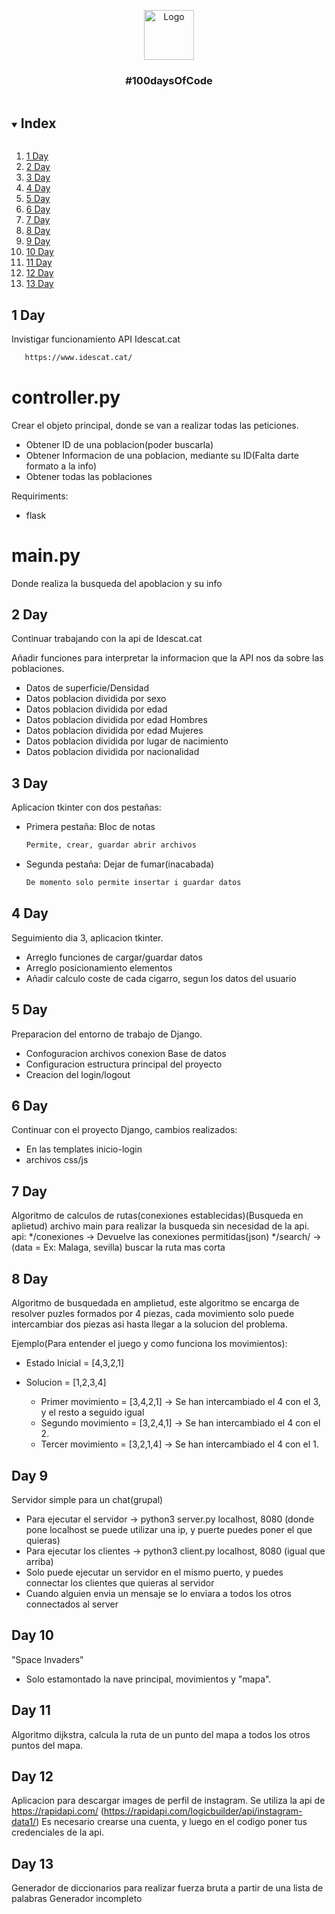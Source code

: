 <p align="center">
  <a href="https://github.com/github_username/repo_name">
    <img src="https://raw.githubusercontent.com/othneildrew/Best-README-Template/master/images/logo.png" alt="Logo" width="80" height="80">
  </a>
  
  <h3 align="center">#100daysOfCode</h3>
</p>


<details open="open">
  <summary><h2 style="display: inline-block">Index</h2></summary>
  <ol>
    <li><a href="##1 day">1 Day</a></li>
    <li><a href="##2 day">2 Day</a></li>
    <li><a href="##3 day">3 Day</a></li>
    <li><a href="##4 day">4 Day</a></li>
    <li><a href="##5 day">5 Day</a></li>
    <li><a href="##6 day">6 Day</a></li>
    <li><a href="##7 day">7 Day</a></li>
    <li><a href="##8 day">8 Day</a></li>
    <li><a href="##9 day">9 Day</a></li>
    <li><a href="##10 day">10 Day</a></li>
    <li><a href="##11 day">11 Day</a></li>
    <li><a href="##12 day">12 Day</a></li>
    <li><a href="##13 day">13 Day</a></li>
  </ol>
</details>

## 1 Day

Invistigar funcionamiento API Idescat.cat
 ```sh
    https://www.idescat.cat/
 ```

# controller.py
Crear el objeto principal, donde se van a realizar todas las peticiones.
  * Obtener ID de una poblacion(poder buscarla)
  * Obtener Informacion de una poblacion, mediante su ID(Falta darte formato a la info)
  * Obtener todas las poblaciones

Requiriments:
  * flask

# main.py
Donde realiza la busqueda del apoblacion y su info


## 2 Day
Continuar trabajando con la api de Idescat.cat

Añadir funciones para interpretar la informacion que la API nos da sobre las poblaciones.
  * Datos de superficie/Densidad
  * Datos poblacion dividida por sexo
  * Datos poblacion dividida por edad
  * Datos poblacion dividida por edad Hombres
  * Datos poblacion dividida por edad Mujeres
  *  Datos poblacion dividida por lugar de nacimiento
  *   Datos poblacion dividida por nacionalidad


## 3 Day
Aplicacion tkinter con dos pestañas:
  * Primera pestaña: Bloc de notas
    ```sh
    Permite, crear, guardar abrir archivos
    ```
  * Segunda pestaña: Dejar de fumar(inacabada)
    ```sh
    De momento solo permite insertar i guardar datos
    ```
    
## 4 Day
Seguimiento dia 3, aplicacion tkinter.
  * Arreglo funciones de cargar/guardar datos
  * Arreglo posicionamiento elementos
  * Añadir calculo coste de cada cigarro, segun los datos del usuario

## 5 Day
Preparacion del entorno de trabajo de Django.
  * Confoguracion archivos conexion Base de datos
  * Configuracion estructura principal del proyecto
  * Creacion del login/logout

## 6 Day
Continuar con el proyecto Django, cambios realizados:
  * En las templates inicio-login
  * archivos css/js


## 7 Day
Algoritmo de calculos de rutas(conexiones establecidas)(Busqueda en aplietud)
archivo main para realizar la busqueda sin necesidad de la api.
api:
  */conexiones -> Devuelve las conexiones permitidas(json)
  */search/<data> -> (data = Ex: Malaga, sevilla) buscar la ruta mas corta
  
## 8 Day
Algoritmo de busquedada en amplietud, este algoritmo se encarga de resolver 
puzles formados por 4 piezas, cada movimiento solo puede intercambiar dos piezas
asi hasta llegar a la solucion del problema.

Ejemplo(Para entender el juego y como funciona los movimientos):
  * Estado Inicial = [4,3,2,1]
  * Solucion = [1,2,3,4]

    * Primer movimiento = [3,4,2,1] -> Se han intercambiado el 4 con el 3, y el resto a seguido igual
    * Segundo movimiento = [3,2,4,1] -> Se han intercambiado el 4 con el 2.
    * Tercer movimiento = [3,2,1,4] -> Se han intercambiado el 4 con el 1.

## Day 9
Servidor simple para un chat(grupal)
  * Para ejecutar el servidor -> python3 server.py localhost, 8080 (donde pone localhost se puede utilizar una ip, y puerte puedes poner el que quieras)
  * Para ejecutar los clientes -> python3 client.py localhost, 8080 (igual que arriba)
  * Solo puede ejecutar un servidor en el mismo puerto, y puedes connectar los clientes que quieras al servidor
  * Cuando alguien envia un mensaje se lo enviara a todos los otros connectados al server

## Day 10
"Space Invaders"
  * Solo estamontado la nave principal, movimientos y "mapa".


## Day 11
Algoritmo dijkstra, calcula la ruta de un punto del mapa a todos los otros puntos del mapa.

## Day 12
Aplicacion para descargar images de perfil de instagram.
Se utiliza la api de https://rapidapi.com/ (https://rapidapi.com/logicbuilder/api/instagram-data1/)
Es necesario crearse una cuenta, y luego en el codigo poner tus credenciales de la api.

## Day 13
Generador de diccionarios para realizar fuerza bruta a partir de una lista de palabras
Generador incompleto
